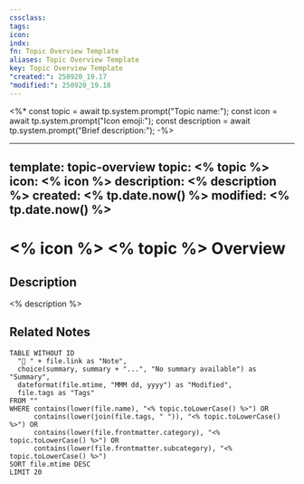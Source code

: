```yaml
---
cssclass:
tags:
icon:
indx:
fn: Topic Overview Template
aliases: Topic Overview Template
key: Topic Overview Template
"created:": 250920_19.17
"modified:": 250920_19.18
---
```

<%*
const topic = await tp.system.prompt("Topic name:");
const icon = await tp.system.prompt("Icon emoji:");
const description = await tp.system.prompt("Brief description:");
-%>

---
template: topic-overview
topic: <% topic %>
icon: <% icon %>
description: <% description %>
created: <% tp.date.now() %>
modified: <% tp.date.now() %>
---

# <% icon %> <% topic %> Overview

## Description
<% description %>

## Related Notes
```dataview
TABLE WITHOUT ID
  "📝 " + file.link as "Note",
  choice(summary, summary + "...", "No summary available") as "Summary",
  dateformat(file.mtime, "MMM dd, yyyy") as "Modified",
  file.tags as "Tags"
FROM ""
WHERE contains(lower(file.name), "<% topic.toLowerCase() %>") OR 
      contains(lower(join(file.tags, " ")), "<% topic.toLowerCase() %>") OR
      contains(lower(file.frontmatter.category), "<% topic.toLowerCase() %>") OR
      contains(lower(file.frontmatter.subcategory), "<% topic.toLowerCase() %>")
SORT file.mtime DESC
LIMIT 20